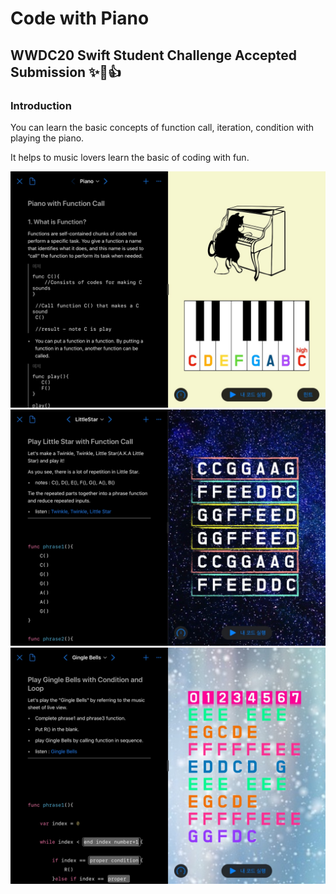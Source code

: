 # Code with Piano
## __WWDC20 Swift Student Challenge Accepted Submission__ ✨🥰👍

### Introduction

You can learn the basic concepts of function call, iteration, condition with playing the piano.

It helps to music lovers learn the basic of coding with fun.

![screenshot](https://github.com/manju-minji/wwdc20/blob/master/screenshot.jpeg?raw=true)
![littelstar](https://github.com/manju-minji/wwdc20/blob/master/littlestar.jpeg?raw=true)
![ginglebell](https://github.com/manju-minji/wwdc20/blob/master/ginglebell.jpeg?raw=true)

